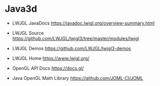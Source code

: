 # Java3d

- LWJGL JavaDocs https://javadoc.lwjgl.org/overview-summary.html
- LWJGL Source https://github.com/LWJGL/lwjgl3/tree/master/modules/lwjgl
- LWJGL Demos https://github.com/LWJGL/lwjgl3-demos
- LWJGL Home https://www.lwjgl.org/

- OpenGL API Docs https://docs.gl/

- Java OpenGL Math Library https://github.com/JOML-CI/JOML